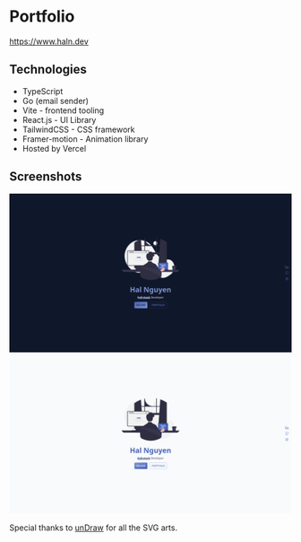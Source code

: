 # Portfolio

<https://www.haln.dev>

## Technologies

- TypeScript
- Go (email sender)
- Vite - frontend tooling
- React.js - UI Library
- TailwindCSS - CSS framework
- Framer-motion - Animation library
- Hosted by Vercel

## Screenshots

![Dark Mode](./screenshots/portfolio-dark.png)
![Light Mode](./screenshots/portfolio-light.png)

Special thanks to [unDraw](https://undraw.co/) for all the SVG arts.
